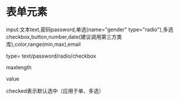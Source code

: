 # 表单元素

input:文本text,密码password,单选\(name="gender" type="radio"\),多选checkbox,button,number,date\(建议调用第三方类库\),color,range\(min,max\),email

type= text/password/radio/checkbox

maxlength

value

checked表示默认选中（应用于单、多选）


